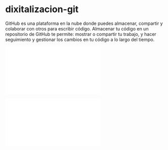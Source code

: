 # dixitalizacion-git

GitHub es una plataforma en la nube donde puedes almacenar, compartir y colaborar con otros para escribir código. Almacenar tu código en un repositorio de GitHub te permite: mostrar o compartir tu trabajo, y hacer seguimiento y gestionar los cambios en tu código a lo largo del tiempo.

![Tarea Website](Website.md)

![Utilidades dos repo para traballar nas aulas](Traballo_aulas_repos.md)


